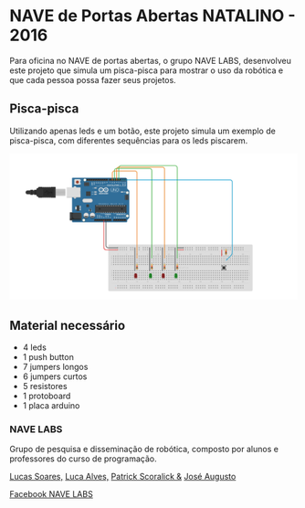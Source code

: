 # NAVE de Portas Abertas NATALINO - 2016
Para oficina no NAVE de portas abertas, o grupo NAVE LABS, desenvolveu este projeto que simula um pisca-pisca para mostrar o uso da robótica e que cada pessoa possa fazer seus projetos.

<h2>Pisca-pisca</h2>

Utilizando apenas leds e um botão, este projeto simula um exemplo de pisca-pisca, com diferentes sequências para os leds piscarem.



![alt tag](https://github.com/LucasSoaress/NPA-NATALINO/blob/master/esquema.PNG)



<h2>Material necessário</h2>

- 4 leds
- 1 push button
- 7 jumpers longos
- 6 jumpers curtos
- 5 resistores
- 1 protoboard
- 1 placa arduino 

<h3>NAVE LABS</h3>
Grupo de pesquisa e disseminação de robótica, composto por alunos e professores do curso de programação.

[Lucas Soares,](https://www.facebook.com/soare.lucas)
[Luca Alves,](https://www.facebook.com/luca.alves.737?fref=ts)
[Patrick Scoralick &](https://www.facebook.com/patrickscoralick.costa?fref=ts)
[José Augusto](https://www.facebook.com/zecasaitou.augusto?fref=ts)

[Facebook NAVE LABS](https://www.facebook.com/NAVELabs/?fref=ts)
